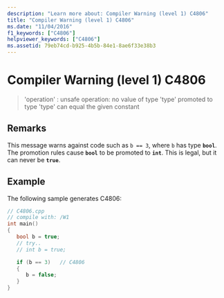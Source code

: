 ```yaml
---
description: "Learn more about: Compiler Warning (level 1) C4806"
title: "Compiler Warning (level 1) C4806"
ms.date: "11/04/2016"
f1_keywords: ["C4806"]
helpviewer_keywords: ["C4806"]
ms.assetid: 79eb74cd-b925-4b5b-84e1-8ae6f33e38b3
---
```

# Compiler Warning (level 1) C4806

> 'operation' : unsafe operation: no value of type 'type' promoted to type 'type' can equal the given constant

## Remarks

This message warns against code such as `b == 3`, where `b` has type **`bool`**. The promotion rules cause **`bool`** to be promoted to **`int`**. This is legal, but it can never be **`true`**.

## Example

The following sample generates C4806:

```cpp
// C4806.cpp
// compile with: /W1
int main()
{
   bool b = true;
   // try..
   // int b = true;

   if (b == 3)   // C4806
   {
      b = false;
   }
}
```
